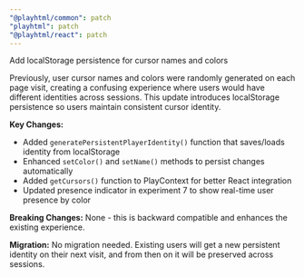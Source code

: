 ```yaml
---
"@playhtml/common": patch
"playhtml": patch
"@playhtml/react": patch
---
```


Add localStorage persistence for cursor names and colors

Previously, user cursor names and colors were randomly generated on each page visit, creating a confusing experience where users would have different identities across sessions. This update introduces localStorage persistence so users maintain consistent cursor identity.

**Key Changes:**

- Added `generatePersistentPlayerIdentity()` function that saves/loads identity from localStorage
- Enhanced `setColor()` and `setName()` methods to persist changes automatically
- Added `getCursors()` function to PlayContext for better React integration
- Updated presence indicator in experiment 7 to show real-time user presence by color

**Breaking Changes:**
None - this is backward compatible and enhances the existing experience.

**Migration:**
No migration needed. Existing users will get a new persistent identity on their next visit, and from then on it will be preserved across sessions.
